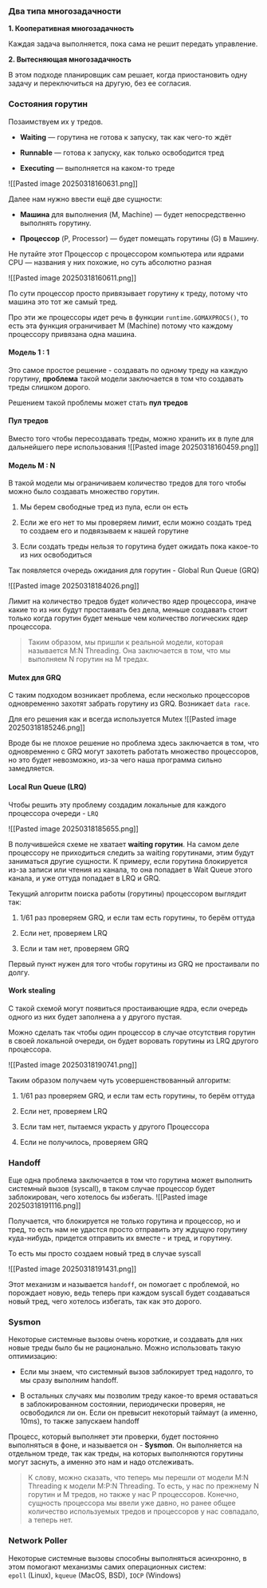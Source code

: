 ### Два типа многозадачности

**1. Кооперативная многозадачность**

Каждая задача выполняется, пока сама не решит передать управление.

**2. Вытесняющая многозадачность**

В этом подходе планировщик сам решает, когда приостановить одну задачу и переключиться на другую, без ее согласия.

### Состояния горутин

Позаимствуем их у тредов.

- **Waiting** — горутина не готова к запуску, так как чего-то ждёт
    
- **Runnable** — готова к запуску, как только освободится тред
    
- **Executing** — выполняется на каком-то треде

![[Pasted image 20250318160631.png]]

Далее нам нужно ввести ещё две сущности:

- **Машина** для выполнения (M, Machine) — будет непосредственно выполнять горутину.
    
- **Процессор** (P, Processor) — будет помещать горутины (G) в Машину.

Не путайте этот Процессор с процессором компьютера или ядрами CPU — названия у них похожие, но суть абсолютно разная

![[Pasted image 20250318160611.png]]


По сути процессор просто привязывает горутину к треду, потому что машина это тот же самый тред.

Про эти же процессоры идет речь в функции `runtime.GOMAXPROCS()`, то есть эта функция ограничивает M (Machine) потому что каждому процессору привязана одна машина.

#### Модель 1 : 1

Это самое простое решение - создавать по одному треду на каждую горутину, **проблема** такой модели заключается в том что создавать треды слишком дорого.

Решением такой проблемы может стать **пул тредов**

#### Пул тредов

Вместо того чтобы пересоздавать треды, можно хранить их в пуле для дальнейшего пере использования 
![[Pasted image 20250318160459.png]]

#### Модель M : N 

В такой модели мы ограничиваем количество тредов для того чтобы можно было создавать множество горутин.

1. Мы берем свободные тред из пула, если он есть 
	
2.  Если же его нет то мы проверяем лимит, если можно создать тред то создаем его и подвязываем к нашей горутине
	
3. Если создать треды нельзя то горутина будет ожидать пока какое-то из них освободиться

Так появляется очередь ожидания для горутин - Global Run Queue (GRQ)

![[Pasted image 20250318184026.png]]

Лимит на количество тредов будет количество ядер процессора, иначе какие то из них будут простаивать без дела, меньше создавать стоит только когда горутин будет меньше чем количество логических ядер процессора.

> Таким образом, мы пришли к реальной модели, которая называется M:N Threading. Она заключается в том, что мы выполняем N горутин на M тредах.


#### Mutex для GRQ

С таким подходом возникает проблема, если несколько процессоров одновременно захотят забрать горутину из GRQ. 
Возникает `data race`.

Для его решения как и всегда используется Mutex
![[Pasted image 20250318185246.png]]

Вроде бы не плохое решение но проблема здесь заключается в том, что одновременно с GRQ могут захотеть работать множество процессоров, но это будет невозможно, из-за чего наша программа сильно замедляется.

#### Local Run Queue (LRQ)

Чтобы решить эту проблему создадим локальные для каждого процессора очереди - `LRQ`

![[Pasted image 20250318185655.png]]

В получившейся схеме не хватает **waiting горутин**.
На самом деле процессору не приходиться следить за waiting горутинами, этим будут заниматься другие сущности. К примеру, если горутина блокируется из-за записи или чтения из канала, то она попадает в Wait Queue этого канала, и уже оттуда попадает в LRQ и GRQ.

Текущий алгоритм поиска работы (горутины) процессором выглядит так:

1. 1/61 раз проверяем GRQ, и если там есть горутины, то берём оттуда
    
2. Если нет, проверяем LRQ
    
3. Если и там нет, проверяем GRQ

Первый пункт нужен для того чтобы горутины из GRQ не простаивали по долгу.

#### Work stealing

С такой схемой могут появиться простаивающие ядра, если очередь одного из них будет заполнена а у другого пустая.

Можно сделать так чтобы один процессор в случае отсутствия горутин в своей локальной очереди, он будет воровать горутины из LRQ другого процессора.

![[Pasted image 20250318190741.png]]

Таким образом получаем чуть усовершенствованный алгоритм:

1. 1/61 раз проверяем GRQ, и если там есть горутины, то берём оттуда
    
2. Если нет, проверяем LRQ
    
3. Если там нет, пытаемся украсть у другого Процессора
    
4. Если не получилось, проверяем GRQ

### Handoff

Еще одна проблема заключается в том что горутина может выполнить системный вызов (syscall), в таком случае процессор будет заблокирован, чего хотелось бы избегать.
![[Pasted image 20250318191116.png]]

Получается, что блокируется не только горутина и процессор, но и тред, то есть нам не удастся просто отправить эту ждущую горутину куда-нибудь, придется отправить их вместе - и тред, и горутину.

То есть мы просто создаем новый тред в случае syscall

![[Pasted image 20250318191431.png]]

Этот механизм и называется `handoff`, он помогает с проблемой, но порождает новую, ведь теперь при каждом syscall будет создаваться новый тред, чего хотелось избегать, так как это дорого.

### Sysmon

Некоторые системные вызовы очень короткие, и создавать для них новые треды было бы не рационально.
Можно использовать такую оптимизацию:

- Если мы знаем, что системный вызов заблокирует тред надолго, то мы сразу выполним handoff.
    
- В остальных случаях мы позволим треду какое-то время оставаться в заблокированном состоянии, периодически проверяя, не освободился ли он. Если он превысит некоторый таймаут (а именно, 10ms), то также запускаем handoff

Процесс, который выполняет эти проверки, будет постоянно выполняться в фоне, и называется он - **Sysmon**.
Он выполняется на отдельном треде, так как треды, на которых выполняются горутины могут заснуть, а именно это нам и надо отслеживать.

>К слову, можно сказать, что теперь мы перешли от модели M:N Threading к модели M:P:N Threading. То есть, у нас по прежнему N горутин и M тредов, но также у нас P процессоров. Конечно, сущность процессора мы ввели уже давно, но ранее общее количество используемых тредов и процессоров у нас совпадало, а теперь нет.

### Network Poller

Некоторые системные вызовы способны выполняться асинхронно, в этом помогают механизмы самих операционных систем: `epoll` (Linux), `kqueue` (MacOS, BSD), `IOCP` (Windows)
